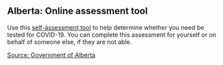 ## Alberta: Online assessment tool

Use this [self-assessment tool](https://myhealth.alberta.ca/Journey/COVID-19/Pages/COVID-Self-Assessment.aspx) to help determine whether you need be tested for COVID-19. You can complete this assessment for yourself or on behalf of someone else, if they are not able.

[Source: Government of Alberta](https://www.albertahealthservices.ca/)
